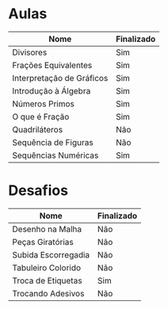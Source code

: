 # Aulas

| Nome | Finalizado |
|------|-----------|
| Divisores | Sim |
| Frações Equivalentes | Sim |
| Interpretação de Gráficos | Sim |
| Introdução à Álgebra | Sim |
| Números Primos | Sim |
| O que é Fração | Sim |
| Quadriláteros | Não |
| Sequência de Figuras | Não |
| Sequências Numéricas | Sim |

# Desafios

| Nome | Finalizado |
|------|-----------|
| Desenho na Malha | Não |
| Peças Giratórias | Não |
| Subida Escorregadia | Não |
| Tabuleiro Colorido | Não |
| Troca de Etiquetas | Sim |
| Trocando Adesivos | Não |